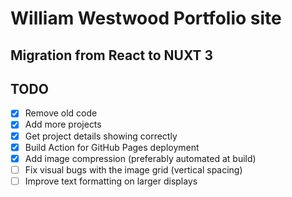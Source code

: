 # William Westwood Portfolio site

## Migration from React to NUXT 3

## TODO

- [x] Remove old code
- [x] Add more projects
- [x] Get project details showing correctly
- [x] Build Action for GitHub Pages deployment
- [x] Add image compression (preferably automated at build)
- [ ] Fix visual bugs with the image grid (vertical spacing)
- [ ] Improve text formatting on larger displays
